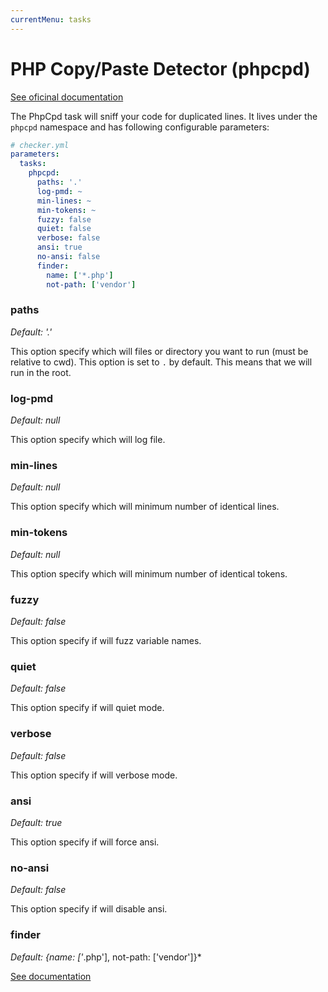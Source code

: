 ```yaml
---
currentMenu: tasks
---
```


# PHP Copy/Paste Detector (phpcpd)

[See oficinal documentation](https://github.com/sebastianbergmann/phpcpd)

The PhpCpd task will sniff your code for duplicated lines.
It lives under the `phpcpd` namespace and has following configurable parameters:

```yaml
# checker.yml
parameters:
  tasks:
    phpcpd:
      paths: '.'
      log-pmd: ~
      min-lines: ~
      min-tokens: ~
      fuzzy: false
      quiet: false
      verbose: false
      ansi: true
      no-ansi: false
      finder:
        name: ['*.php']
        not-path: ['vendor']
```

### paths

*Default: '.'*

This option specify which will files or directory 
you want to run (must be relative to cwd).
This option is set to `.` by default.
This means that we will run in the root.

### log-pmd

*Default: null*

This option specify which will log file.

### min-lines

*Default: null*

This option specify which will minimum number of identical lines.

### min-tokens

*Default: null*

This option specify which will minimum number of identical tokens.

### fuzzy

*Default: false*

This option specify if will fuzz variable names.

### quiet

*Default: false*

This option specify if will quiet mode.

### verbose

*Default: false*

This option specify if will verbose mode.

### ansi

*Default: true*

This option specify if will force ansi.

### no-ansi

*Default: false*

This option specify if will disable ansi.

### finder

*Default: {name: ['*.php'], not-path: ['vendor']}*

[See documentation](../tasks.md#finder)
